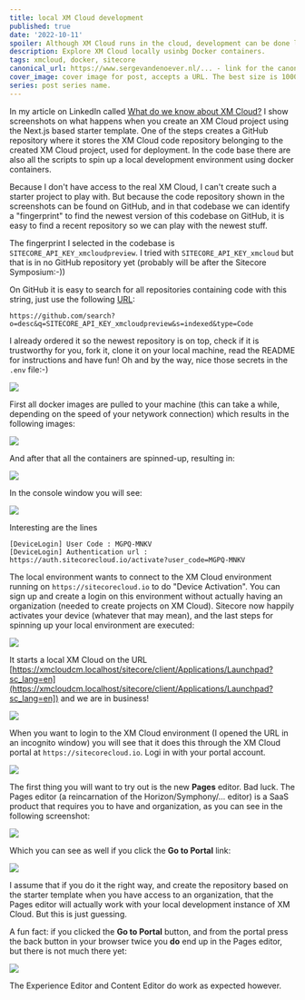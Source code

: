 ```yaml
---
title: local XM Cloud development
published: true
date: '2022-10-11'
spoiler: Although XM Cloud runs in the cloud, development can be done locally using Docker containers. This way we can see what we can do with XM Cloud without having access to the real stuff (yet).
description: Explore XM Cloud locally usinbg Docker containers.
tags: xmcloud, docker, sitecore
canonical_url: https://www.sergevandenoever.nl/... - link for the canonical version of the content
cover_image: cover image for post, accepts a URL. The best size is 1000 x 420.
series: post series name.
---
```


In my article on LinkedIn called [What do we know about XM Cloud?](https://www.linkedin.com/pulse/what-do-we-know-xm-cloud-serge-van-den-oever/) I show screenshots on what happens when you create an XM Cloud project using the Next.js based starter template. One of the steps creates a GitHub repository where it stores the XM Cloud code repository belonging to the created XM Cloud project, used for deployment. In the code base there are also all the scripts to spin up a local development environment using docker containers.

Because I don't have access to the real XM Cloud, I can't create such a starter project to play with. But because the code repository shown in the screenshots can be found on GitHub, and in that codebase we can identify a "fingerprint" to find the newest version of this codebase on GitHub, it is easy to find a recent repository so we can play with the newest stuff. 

The fingerprint I selected in the codebase is `SITECORE_API_KEY_xmcloudpreview`. I tried with `SITECORE_API_KEY_xmcloud` but that is in no GitHub repository yet (probably will be after the Sitecore Symposium:-))

On GitHub it is easy to search for all repositories containing code with this string, just use the following [URL](https://github.com/search?o=desc&q=SITECORE_API_KEY_xmcloudpreview&s=indexed&type=Code):

```
https://github.com/search?o=desc&q=SITECORE_API_KEY_xmcloudpreview&s=indexed&type=Code
```

I already ordered it so the newest repository is on top, check if it is trustworthy for you, fork it, clone it on your local machine, read the README for instructions and have fun! Oh and by the way, nice those secrets in the `.env` file:-)

![](Local_XM_Cloud_development/r2o42amc2422.png)

First all docker images are pulled to your machine (this can take a while, depending on the speed of your netywork connection) which results in the following images:

![](Local_XM_Cloud_development/r2o50amc2502.png)

And after that all the containers are spinned-up, resulting in:

![](Local_XM_Cloud_development/r2o52amc2522.png)

In the console window you will see:

![](Local_XM_Cloud_development/r2o55amc2552.png)

Interesting are the lines 

```
[DeviceLogin] User Code : MGPQ-MNKV
[DeviceLogin] Authentication url : https://auth.sitecorecloud.io/activate?user_code=MGPQ-MNKV
```

The local environment wants to connect to the XM Cloud environment running on `https://sitecorecloud.io` to do "Device Activation".
You can sign up and create a login on this environment without actually having an organization (needed to create projects on XM Cloud).
Sitecore now happily activates your device (whatever that may mean), and the last steps for spinning up your local environment are executed:

![](Local_XM_Cloud_development/r2o1amc212.png)

It starts a local XM Cloud on the URL [https://xmcloudcm.localhost/sitecore/client/Applications/Launchpad?sc_lang=en](https://xmcloudcm.localhost/sitecore/client/Applications/Launchpad?sc_lang=en]) and we are in business!

![](Local_XM_Cloud_development/r2o4amc242.png)

When you want to login to the XM Cloud environment (I opened the URL in an incognito window) you will see that it does this through the XM Cloud portal at `https://sitecorecloud.io`. Logi in with your portal account.

![](Local_XM_Cloud_development/r2o9amc292.png)

The first thing you will want to try out is the new **Pages** editor. Bad luck. The Pages editor (a reincarnation of the Horizon/Symphony/... editor) is a SaaS product that requires you to have and organization, as you can see in the following screenshot:

![](Local_XM_Cloud_development/r2o13amc2132.png)

Which you can see as well if you click the **Go to Portal** link:

![](Local_XM_Cloud_development/r2o14amc2142.png)

I assume that if you do it the right way, and create the repository based on the starter template when you have access to an organization, that the Pages editor will actually work with your local development instance of XM Cloud. But this is just guessing.

A fun fact: if you clicked the **Go to Portal** button, and from the portal press the back button in your browser twice you **do** end up in the Pages editor, but there is not much there yet:

![](Local_XM_Cloud_development/r2o18amc2182.png)

The Experience Editor and Content Editor do work as expected however.
